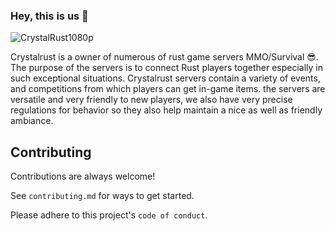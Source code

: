 
### Hey, this is us 👋
![CrystalRust1080p](https://user-images.githubusercontent.com/44347946/167318763-5d9be343-bd6c-4de4-87b0-940c03a6a7c5.png)


Crystalrust is a owner of numerous of rust game servers  MMO/Survival 😎.
The purpose of the servers is to connect Rust players together especially in such exceptional situations. Crystalrust servers contain a variety of events, and competitions from which players can get in-game items. the servers are versatile and very friendly to new players, we also have very precise regulations for behavior so they also help maintain a nice as well as friendly ambiance.

## Contributing

Contributions are always welcome!

See `contributing.md` for ways to get started.

Please adhere to this project's `code of conduct`.


